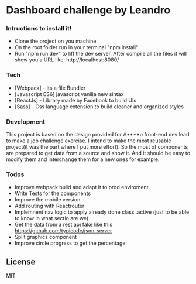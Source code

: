 # Dashboard challenge by Leandro

### Intructions to install it!
  - Clone the project on you machine
  - On the root folder run in your terminal "npm install"
  - Run "npm run dev" to lift the dev server. After compile all the files it will show you a URL like: http://localhost:8080/

### Tech

* [Webpack] - Its a file Bundler
* [Javascript ES6] javascript vanilla new sintax
* [ReactJs] - Library made by Facebook to build UIs
* [Sass] - Css language extension to build cleaner and organized styles 

### Development
This project is based on the design provided for A****o front-end dev lead to make a job challenge exercise.
I intend to make the most reusable project(it was the part where I put more effort). So the most of components are prepared to get data from a source and show it. And it should be easy to modify them and interchange them for a new ones for example. 

### Todos
    
 - Improve webpack build and adapt it to prod enviroment.    
 - Write Tests for the components
 - Improve the mobile version
 - Add routing with Reactrouter
 - Implemnent nav logic to apply already done class .active (just to be able to know in what sectio are we)
 - Get the data from a rest api fake like this https://github.com/typicode/json-server
 - Split graphics component
 - Improve circle progress to get the percentage

License
----

MIT